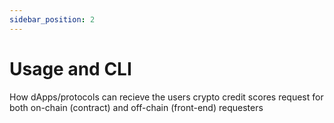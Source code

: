 ```yaml
---
sidebar_position: 2
---
```


# Usage and CLI

How dApps/protocols can recieve the users crypto credit scores request for both on-chain (contract) and off-chain (front-end) requesters